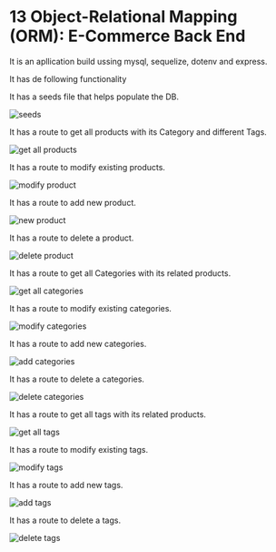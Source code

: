 # 13 Object-Relational Mapping (ORM): E-Commerce Back End

It is an apllication build ussing mysql, sequelize, dotenv and express.

It has de following functionality

It has a seeds file that helps populate the DB.

![seeds](./Assets/seeds.png)

It has a route to get all products with its Category and different Tags.

![get all products](./Assets/get_products.png)

It has a route to modify existing products.

![modify  product](./Assets/put_prod.png)

It has a route to add new product.

![new  product](./Assets/post_product.png)

It has a route to delete a product.

![delete  product](./Assets/del_prod.png)




It has a route to get all Categories with its related products.

![get all categories](./Assets/get_cate.png)

It has a route to modify existing categories.

![modify categories](./Assets/put_cat.png)

It has a route to add new categories.

![add categories](./Assets/post_cate.png)

It has a route to delete a categories.

![delete categories](./Assets/del_cat.png)



It has a route to get all tags with its related products.

![get all tags](./Assets/get_tags.png)

It has a route to modify existing tags.

![modify tags](./Assets/put_tags.png)

It has a route to add new tags.

![add tags](./Assets/post_tags.png)

It has a route to delete a tags.

![delete tags](./Assets/delete_tags.png)




